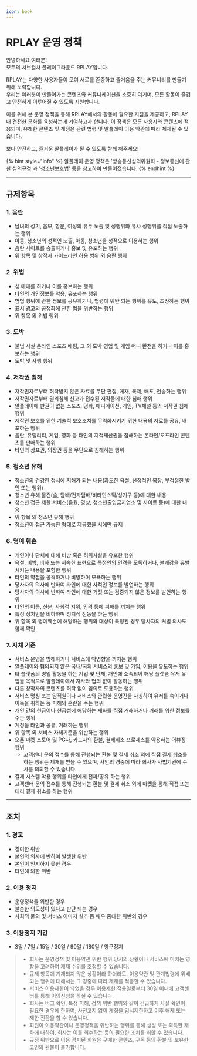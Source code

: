```yaml
---
icon: book
---
```


# RPLAY 운영 정책

안녕하세요 여러분!\
모두의 서브컬쳐 플레이그라운드 RPLAY입니다.

RPLAY는 다양한 사용자들이 모여 서로를 존중하고 즐거움을 주는 커뮤니티를 만들기 위해 노력합니다. \
우리는 여러분이 만들어가는 콘텐츠와 커뮤니케이션을 소중히 여기며, 모든 활동이 즐겁고 안전하게 이루어질 수 있도록 지원합니다.&#x20;

이를 위해 본 운영 정책을 통해 RPLAY에서의 활동에 필요한 지침을 제공하고, RPLAY 내 건전한 문화를 육성하는데 기여하고자 합니다. 이 정책은 모든 사용자와 콘텐츠에 적용되며, 유해한 콘텐츠 및 계정은 관련 법령 및 알플레이 이용 약관에 따라 제재될 수 있습니다.

보다 안전하고, 즐거운 알플레이가 될 수 있도록 함께 해주세요!

{% hint style="info" %}
알플레이 운영 정책은 '방송통신심의위원회 - 정보통신에 관한 심의규정'과 '청소년보호법' 등을 참고하여 만들어졌습니다.
{% endhint %}

***

## 규제항목

### 1. 음란

* 남녀의 성기, 음모, 항문, 여성의 유두 노출 및 성행위와 유사 성행위를 직접 노출하는 행위
* 아동, 청소년의 성적인 노출, 아동, 청소년을 성적으로 이용하는 행위
* 음란 사이트를 송출하거나 홍보 및 유포하는 행위
* 위 항목 및 창작자 가이드라인 허용 범위 외 음란 행위

### 2. 위법

* 성 매매를 하거나 이를 홍보하는 행위
* 타인의 개인정보를 악용, 유포하는 행위
* 범법 행위에 관한 정보를 공유하거나, 법령에 위반 되는 행위를 유도, 조장하는 행위
* 표시 광고의 공정화에 관한 법을 위반하는 행위
* 위 항목 외 위법 행위

### 3. 도박

* 불법 사설 온라인 스포츠 배팅, 그 외 도박 영업 및 게임 머니 환전을 하거나 이를 홍보하는 행위
* 도박 및 사행 행위

### 4. **저작권 침해**

* 저작권자로부터 허락받지 않은 자료를 무단 편집, 게재, 복제, 배포, 전송하는 행위
* 저작권자로부터 권리침해 신고가 접수된 저작물에 대한 침해 행위
* 알플레이에 판권이 없는 스포츠, 영화, 애니메이션, 게임, TV채널 등의 저작권 침해 행위
* 저작권 보호를 위한 기술적 보호조치를 무력화시키기 위한 내용의 자료를 공유, 배포하는 행위
* 음란, 유틸리티, 게임, 영화 등 타인의 지적재산권을 침해하는 온라인/오프라인 콘텐츠를 판매하는 행위
* 타인의 상표권, 의장권 등을 무단으로 침해하는 행위

### 5. 청소년 유해

* 청소년의 건강한 정서에 저해가 되는 내용(과도한 욕설, 선정적인 복장, 부적절한 발언 또는 행위)
* 청소년 유해 물건(술, 담배/전자담배/비타민스틱/성기구 등)에 대한 내용
* 청소년 접근 제한 서비스(음원, 영상, 청소년출입금지업소 및 사이트 등)에 대한 내용
* 위 항목 외 청소년 유해 행위
* 청소년이 접근 가능한 형태로 제공했을 시에만 규제

### 6. 명예 훼손

* 개인이나 단체에 대해 비방 혹은 허위사실을 유포한 행위
* 욕설, 비방, 비하 또는 저속한 표현으로 특정인의 인격을 모독하거나, 불쾌감을 유발시키는 내용을 포함한 행위
* 타인의 약점을 공격하거나 비방하며 모욕하는 행위
* 당사자의 의사에 반하여 타인에 대한 사적인 정보를 발언하는 행위
* 당사자의 의사에 반하여 타인에 대한 거짓 또는 검증되지 않은 정보를 발언하는 행위
* 타인의 이름, 신분, 사회적 지위, 인격 등에 피해를 끼치는 행위
* 특정 정치인을 비하하며 정치적 선동을 하는 행위
* 위 항목 외 명예훼손에 해당하는 행위와 대상이 특정된 경우 당사자의 처벌 의사도 함께 확인

### **7. 자체 기준**

* 서비스 운영을 방해하거나 서비스에 악영향을 끼치는 행위
* 알플레이와 협의되지 않은 국내/국외 서비스의 홍보 및 가입, 이용을 유도하는 행위
* 타 플랫폼의 영업 활동을 하는 기업 및 단체, 개인에 소속되어 해당 플랫폼 유저 유입을 목적으로 알플레이에서 자사와 협의 없이 활동하는 행위
* 다른 창작자의 콘텐츠를 허락 없이 임의로 도용하는 행위
* 서비스 명칭 또는 임직원이나 서비스와 관련한 운영진을 사칭하여 유저를 속이거나 이득을 취하는 등 피해와 혼란을 주는 행위
* 개인 간의 현금이나 현금성에 해당하는 재화를 직접 거래하거나 거래를 위한 정보를 주는 행위
* 계정을 타인과 공유, 거래하는 행위
* 위 항목 외 서비스 자체기준을 위반하는 행위
* 오픈 마켓 스토어 및 PG사, 카드사의 환불, 결제취소 프로세스를 악용하는 어뷰징 행위
  * 고객센터 문의 접수를 통해 진행되는 환불 및 결제 취소 외에 직접 결제 취소를 하는 행위는 제재를 받을 수 있으며, 사안의 경중에 따라 회사가 사법기관에 수사를 의뢰할 수 있습니다.
* 결제 시스템 악용 행위를 타인에게 전파/공유 하는 행위
* 고객센터 문의 접수를 통해 진행되는 환불 및 결제 취소 외에 마켓을 통해 직접 또는 대리 결제 취소를 하는 행위

***

## 조치

### 1. 경고

* 경미한 위반
* 본인의 의사에 반하여 발생한 위반
* 본인이 인지하지 못한 경우
* 타인에 의한 위반

### 2. 이용 정지

* 운영정책을 위반한 경우
* 불순한 의도성이 있다고 판단 되는 경우
* 사회적 물의 및 서비스 이미지 실추 등 매우 중대한 위반의 경우

### 3. 이용정지 기간

* 3일 / 7일 / 15일 / 30일 / 90일 / 180일 / 영구정지

> - 회사는 운영정책 및 이용약관 위반 행위 당시의 상황이나 서비스에 미치는 영향을 고려하여 제재 수위를 조정할 수 있습니다.
> - 규제 항목에 기재되지 않은 상황이라 하더라도, 이용약관 및 관계법령에 위배되는 행위에 대해서는 그 경중에 따라 제재를 적용할 수 있습니다.
> - 서비스 이용제한이 되었을 경우 이용제한 적용일로부터 30일 이내에 고객센터를 통해 이의신청을 하실 수 있습니다.
> - 회사는 버그 확인, 특정 피해, 정책 위반 행위와 같이 긴급하게 사실 확인이 필요한 경우에 한하여, 사전고지 없이 계정을 임시제한하고 이후 해제 또는 제한 전환을 할 수 있습니다.
> - 회원이 이용약관이나 운영정책을 위반하는 행위를 통해 생성 또는 획득한 재화에 대하여, 회사는 이를 회수하는 등의 필요한 조치를 취할 수 있습니다.
> - 규정 위반으로 이용 정지된 회원은 구매한 콘텐츠, 구독 등의 환불 및 보유한 코인의 환불이 불가합니다.
